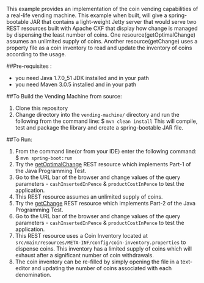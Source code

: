 This example provides an implementation of the coin vending capabilities of a real-life vending machine. This example when built, will give a spring-bootable JAR that contains a light-weight Jetty server that would serve two REST resources built with Apache CXF that display how change is managed by dispensing the least number of coins.
One resource(getOptimalChange) assumes an unlimited supply of coins. Another resource(getChange) uses a property file as a coin inventory to read and update the inventory of coins according to the usage.

##Pre-requisites :
* you need Java 1.7.0_51 JDK installed and in your path
* you need Maven 3.0.5 installed and in your path

##To Build the Vending Machine from source:
1. Clone this repository
2. Change directory into the `vending-machine/` directory and run the following from the command line: $ `mvn clean install`
This will compile, test and package the library and create a spring-bootable JAR file.

##To Run:
1. From the command line(or from your IDE) enter the following command: $ `mvn spring-boot:run`
2. Try the [getOptimalChange](http://localhost:8080/vendingMachine/getOptimalChange?cashInsertedInPence=50&productCostInPence=11) REST resource which implements Part-1 of the Java Programming Test.
  1. Go to the URL bar of the browser and change values of the query parameters - `cashInsertedInPence` & `productCostInPence` to test the application.
  2. This REST resource assumes an unlimited supply of coins.
3. Try the [getChange](http://localhost:8080/vendingMachine/getChange?cashInsertedInPence=50&productCostInPence=11) REST resource which implements Part-2 of the Java Programming Test.
  1. Go to the URL bar of the browser and change values of the query parameters - `cashInsertedInPence` & `productCostInPence` to test the application.
  2. This REST resource uses a Coin Inventory located at `src/main/resources/META-INF/config/coin-inventory.properties` to dispense coins. This inventory has a limited supply of coins which will exhaust after a significant number of coin withdrawals.
  3. The coin inventory can be re-filled by simply opening the file in a text-editor and updating the number of coins associated with each denomination.

